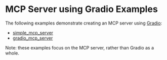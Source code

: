 #  MCP Server using Gradio Examples

The following examples demonstrate creating an MCP server using [Gradio](https://www.gradio.app/main/guides/using-docs-mcp):

- [simple_mcp_server](simple_mcp_server)
- [gradio_mcp_server](gradio_mcp_server)

Note: these examples focus on the MCP server, rather than Gradio as a whole.
